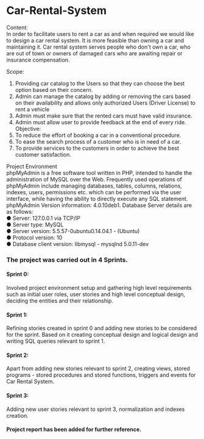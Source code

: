 # Car-Rental-System
Content:<br>
In order to facilitate users to rent a car as and when required we would like to design a car rental
system. It is more feasible than owning a car and maintaining it. Car rental system serves people
who don't own a car, who are out of town or owners of damaged cars who are awaiting repair or
insurance compensation.

Scope:<br>
1. Providing car catalog to the Users so that they can choose the best option based on their
concern.
2. Admin can manage the catalog by adding or removing the cars based on their availability
and allows only authorized Users (Driver License) to rent a vehicle
3. Admin must make sure that the rented cars must have valid insurance.
4. Admin must allow user to provide feedback at the end of every ride.<br>
Objective:<br>
1. To reduce the effort of booking a car in a conventional procedure.
2. To ease the search process of a customer who is in need of a car.
3. To provide services to the customers in order to achieve the best customer satisfaction.

Project Environment<br>
phpMyAdmin is a free software tool written in PHP, intended to handle the administration of
MySQL over the Web. Frequently used operations of phpMyAdmin include managing databases,
tables, columns, relations, indexes, users, permissions etc. which can be performed via the user
interface, while having the ability to directly execute any SQL statement.
phpMyAdmin Version information: 4.0.10deb1. Database Server details are as follows:<br>
● Server: 127.0.0.1 via TCP/IP<br>
● Server type: MySQL<br>
● Server version: 5.5.57-0ubuntu0.14.04.1 - (Ubuntu)<br>
● Protocol version: 10<br>
● Database client version: libmysql - mysqlnd 5.0.11-dev<br>
### The project was carried out in 4 Sprints.
#### Sprint 0:
Involved project environment setup and gathering high level requirements such as initial user roles, user stories and high level conceptual design, deciding the entities and their relationship.
#### Sprint 1:
Refining stories created in sprint 0 and adding new stories to be considered for the sprint. Based on it creating conceptual design and logical design and writing SQL queries relevant to sprint 1.
#### Sprint 2:
Apart from adding new stories relevant to sprint 2, creating views, stored programs - stored procedures and stored functions, triggers and events for Car Rental System.
#### Sprint 3:
Adding new user stories relevant to sprint 3, normalization and indexes creation.

#### Project report has been added for further reference. 

